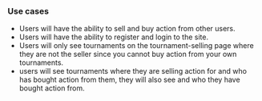 ### Use cases

+ Users will have the ability to sell and buy action from other users. 
+ Users will have the ability to register and login to the site. 
+ Users will only see tournaments on the tournament-selling page where they are not the seller since you cannot buy action from your own tournaments.
+ users will see tournaments where they are selling action for and who has bought action from them, they will also see and who they have bought action from.
